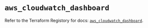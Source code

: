 # `aws_cloudwatch_dashboard`

Refer to the Terraform Registory for docs: [`aws_cloudwatch_dashboard`](https://registry.terraform.io/providers/hashicorp/aws/5.5.0/docs/resources/cloudwatch_dashboard).

